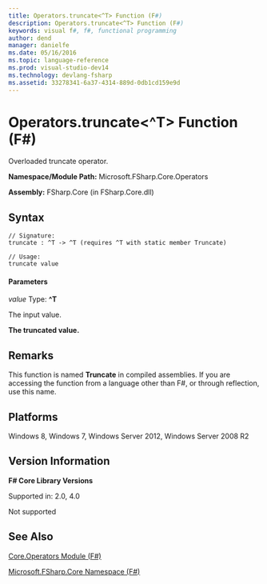 ```yaml
---
title: Operators.truncate<^T> Function (F#)
description: Operators.truncate<^T> Function (F#)
keywords: visual f#, f#, functional programming
author: dend
manager: danielfe
ms.date: 05/16/2016
ms.topic: language-reference
ms.prod: visual-studio-dev14
ms.technology: devlang-fsharp
ms.assetid: 33278341-6a37-4314-889d-0db1cd159e9d 
---
```


# Operators.truncate<^T> Function (F#)

Overloaded truncate operator.

**Namespace/Module Path:** Microsoft.FSharp.Core.Operators

**Assembly:** FSharp.Core (in FSharp.Core.dll)


## Syntax

```
// Signature:
truncate : ^T -> ^T (requires ^T with static member Truncate)

// Usage:
truncate value
```

#### Parameters
*value*
Type: **^T**


The input value.



**The truncated value.**
## Remarks
This function is named **Truncate** in compiled assemblies. If you are accessing the function from a language other than F#, or through reflection, use this name.


## Platforms
Windows 8, Windows 7, Windows Server 2012, Windows Server 2008 R2


## Version Information
**F# Core Library Versions**

Supported in: 2.0, 4.0



Not supported


## See Also
[Core.Operators Module &#40;F&#35;&#41;](Core.Operators-Module-%5BFSharp%5D.md)

[Microsoft.FSharp.Core Namespace &#40;F&#35;&#41;](Microsoft.FSharp.Core-Namespace-%5BFSharp%5D.md)

